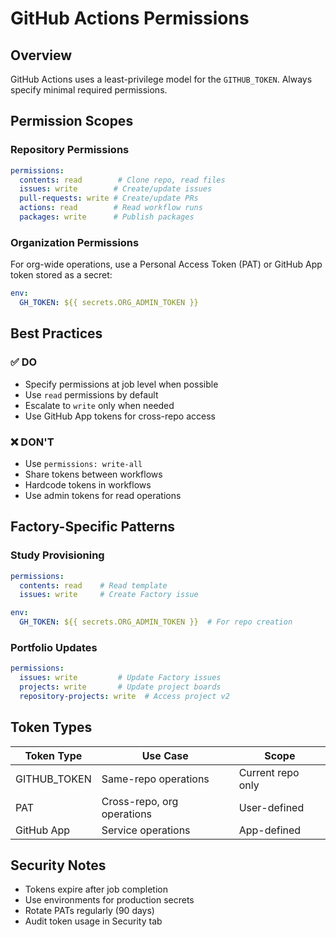 # GitHub Actions Permissions

## Overview
GitHub Actions uses a least-privilege model for the `GITHUB_TOKEN`. Always specify minimal required permissions.

## Permission Scopes

### Repository Permissions
```yaml
permissions:
  contents: read        # Clone repo, read files
  issues: write        # Create/update issues
  pull-requests: write # Create/update PRs
  actions: read        # Read workflow runs
  packages: write      # Publish packages
```

### Organization Permissions
For org-wide operations, use a Personal Access Token (PAT) or GitHub App token stored as a secret:
```yaml
env:
  GH_TOKEN: ${{ secrets.ORG_ADMIN_TOKEN }}
```

## Best Practices

### ✅ DO
- Specify permissions at job level when possible
- Use `read` permissions by default
- Escalate to `write` only when needed
- Use GitHub App tokens for cross-repo access

### ❌ DON'T
- Use `permissions: write-all`
- Share tokens between workflows
- Hardcode tokens in workflows
- Use admin tokens for read operations

## Factory-Specific Patterns

### Study Provisioning
```yaml
permissions:
  contents: read    # Read template
  issues: write     # Create Factory issue

env:
  GH_TOKEN: ${{ secrets.ORG_ADMIN_TOKEN }}  # For repo creation
```

### Portfolio Updates
```yaml
permissions:
  issues: write         # Update Factory issues
  projects: write       # Update project boards
  repository-projects: write  # Access project v2
```

## Token Types

| Token Type | Use Case | Scope |
|------------|----------|-------|
| GITHUB_TOKEN | Same-repo operations | Current repo only |
| PAT | Cross-repo, org operations | User-defined |
| GitHub App | Service operations | App-defined |

## Security Notes
- Tokens expire after job completion
- Use environments for production secrets
- Rotate PATs regularly (90 days)
- Audit token usage in Security tab